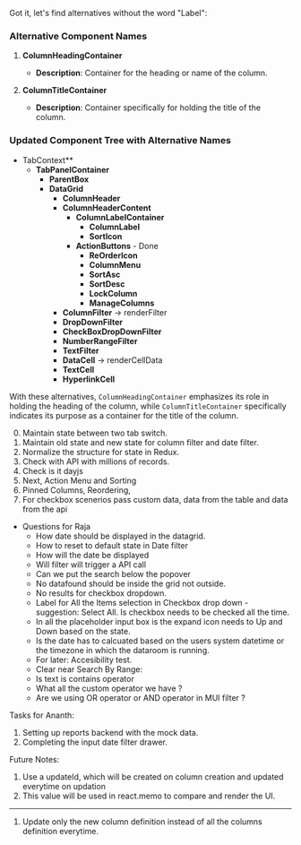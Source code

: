 Got it, let's find alternatives without the word "Label":

### Alternative Component Names

1. **ColumnHeadingContainer**

   - **Description**: Container for the heading or name of the column.

2. **ColumnTitleContainer**
   - **Description**: Container specifically for holding the title of the column.

### Updated Component Tree with Alternative Names

- TabContext\*\*
  - **TabPanelContainer**
    - **ParentBox**
    - **DataGrid**
      - **ColumnHeader**
      - **ColumnHeaderContent**
        - **ColumnLabelContainer**
          - **ColumnLabel**
          - **SortIcon**
        - **ActionButtons** - Done
          - **ReOrderIcon**
          - **ColumnMenu**
          - **SortAsc**
          - **SortDesc**
          - **LockColumn**
          - **ManageColumns**
      - **ColumnFilter** -> renderFilter
      - **DropDownFilter**
      - **CheckBoxDropDownFilter**
      - **NumberRangeFilter**
      - **TextFilter**
      - **DataCell** -> renderCellData
      - **TextCell**
      - **HyperlinkCell**

With these alternatives, `ColumnHeadingContainer` emphasizes its role in holding the heading of the column, while `ColumnTitleContainer` specifically indicates its purpose as a container for the title of the column.

0. Maintain state between two tab switch.
1. Maintain old state and new state for column filter and date filter.
2. Normalize the structure for state in Redux.
3. Check with API with millions of records.
4. Check is it dayjs
5. Next, Action Menu and Sorting
6. Pinned Columns, Reordering,
7. For checkbox scenerios pass custom data, data from the table and data from the api

- Questions for Raja
  - How date should be displayed in the datagrid.
  - How to reset to default state in Date filter
  - How will the date be displayed
  - Will filter will trigger a API call
  - Can we put the search below the popover
  - No datafound should be inside the grid not outside.
  - No results for checkbox dropdown.
  - Label for All the Items selection in Checkbox drop down - suggestion: Select All. Is checkbox needs to be checked all the time.
  - In all the placeholder input box is the expand icon needs to Up and Down based on the state.
  - Is the date has to calcuated based on the users system datetime or the timezone in which the dataroom is running.
  - For later: Accesibility test.
  - Clear near Search By Range:
  - Is text is contains operator
  - What all the custom operator we have ?
  - Are we using OR operator or AND operator in MUI filter ?

Tasks for Ananth:

1. Setting up reports backend with the mock data.
2. Completing the input date filter drawer.

Future Notes:

1. Use a updateId, which will be created on column creation and updated everytime on updation
2. This value will be used in react.memo to compare and render the UI.

---

1. Update only the new column definition instead of all the columns definition everytime.
